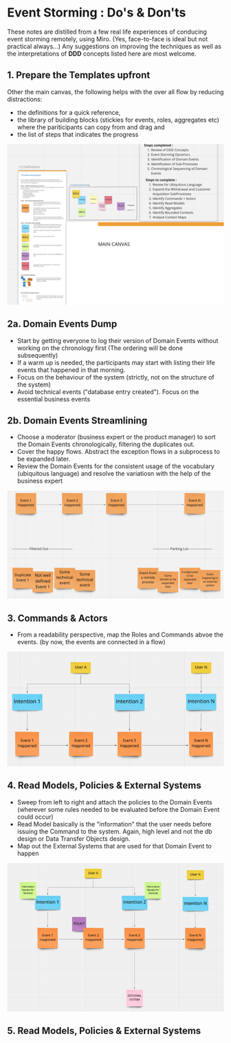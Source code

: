 # Event Storming : Do's & Don'ts

These notes are distilled from a few real life experiences of conducing event storming remotely, using Miro.  (Yes, face-to-face is ideal but not practical always...) Any suggestions on improving the techniques as well as the interpretations of **DDD** concepts listed here are most welcome. 


## 1. Prepare the Templates upfront

Other the main canvas, the following helps with the over all flow by reducing distractions:
- the definitions for a quick reference, 
- the library of building blocks (stickies for events, roles, aggregates etc) where the pariticipants can copy from and drag and 
- the list of steps that indicates the progress

![miro template with guides](https://github.com/spraja08/event-storming/blob/main/images/1-prepare-a.png)

## 2a. Domain Events Dump

- Start by getting everyone to log their version of Domain Events without working on the chronology first (The ordering will be done subsequently) 
- If a warm up is needed, the participants may start with listing their life events that happened in that morning. 
- Focus on the behaviour of the system (strictly, not on the structure of the system) 
- Avoid technical events ("database entry created"). Focus on the essential business events

## 2b. Domain Events Streamlining

- Choose a moderator (business expert or the product manager) to sort the Domain Events chronologically, filtering the duplicates out.
- Cover the happy flows. Abstract the exception flows in a subprocess to be expanded later.
- Review the Domain Events for the consistent usage of the vocabulary (ubiquitous language) and resolve the variatiosn with the help of the business expert

![events filtered](https://github.com/spraja08/event-storming/blob/main/images/2-events.png)

## 3. Commands & Actors

- From a readability perspective, map the Roles and Commands abvoe the events. (by now, the events are connected in a flow)

![events filtered](https://github.com/spraja08/event-storming/blob/main/images/3-commands.png)

## 4. Read Models, Policies & External Systems

- Sweep from left to right and attach the policies to the Domain Events (wherever some rules needed to be evaluated before the Domain Event could occur)
- Read Model basically is the "information" that the user needs before issuing the Command to the system. Again, high level and not the db design or Data Transfer Objects design.
- Map out the External Systems that are used for that Domain Event to happen

![events filtered](https://github.com/spraja08/event-storming/blob/main/images/4-policy.png)

## 5. Read Models, Policies & External Systems
